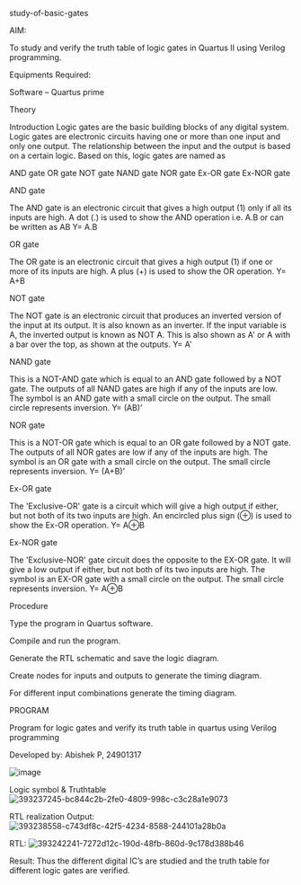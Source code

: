 study-of-basic-gates

AIM:

To study and verify the truth table of logic gates in Quartus II using Verilog programming.

Equipments Required:

Software – Quartus prime

Theory

Introduction Logic gates are the basic building blocks of any digital system. Logic gates are electronic circuits having one or more than one input and only one output. The relationship between the input and the output is based on a certain logic. Based on this, logic gates are named as

AND gate OR gate NOT gate NAND gate NOR gate Ex-OR gate Ex-NOR gate

AND gate

The AND gate is an electronic circuit that gives a high output (1) only if all its inputs are high. A dot (.) is used to show the AND operation i.e. A.B or can be written as AB Y= A.B

OR gate

The OR gate is an electronic circuit that gives a high output (1) if one or more of its inputs are high. A plus (+) is used to show the OR operation. Y= A+B

NOT gate

The NOT gate is an electronic circuit that produces an inverted version of the input at its output. It is also known as an inverter. If the input variable is A, the inverted output is known as NOT A. This is also shown as A' or A with a bar over the top, as shown at the outputs. Y= A'

NAND gate

This is a NOT-AND gate which is equal to an AND gate followed by a NOT gate. The outputs of all NAND gates are high if any of the inputs are low. The symbol is an AND gate with a small circle on the output. The small circle represents inversion. Y= (AB)’

NOR gate

This is a NOT-OR gate which is equal to an OR gate followed by a NOT gate. The outputs of all NOR gates are low if any of the inputs are high. The symbol is an OR gate with a small circle on the output. The small circle represents inversion. Y= (A+B)’

Ex-OR gate

The 'Exclusive-OR' gate is a circuit which will give a high output if either, but not both of its two inputs are high. An encircled plus sign (⊕) is used to show the Ex-OR operation. Y= A⊕B

Ex-NOR gate

The 'Exclusive-NOR' gate circuit does the opposite to the EX-OR gate. It will give a low output if either, but not both of its two inputs are high. The symbol is an EX-OR gate with a small circle on the output. The small circle represents inversion. Y= A⊕B

Procedure

Type the program in Quartus software.

Compile and run the program.

Generate the RTL schematic and save the logic diagram.

Create nodes for inputs and outputs to generate the timing diagram.

For different input combinations generate the timing diagram.

PROGRAM

Program for logic gates and verify its truth table in quartus using Verilog programming

Developed by: Abishek P, 24901317

![image](https://github.com/user-attachments/assets/1e0f3061-e916-4ba3-a0cf-f38bf3399067)


Logic symbol & Truthtable
![393237245-bc844c2b-2fe0-4809-998c-c3c28a1e9073](https://github.com/user-attachments/assets/7ea703ad-90ea-4e51-bfba-a8bdff5552ee)

RTL realization Output:
![393238558-c743df8c-42f5-4234-8588-244101a28b0a](https://github.com/user-attachments/assets/b2cf79a8-93cb-422d-bf0c-9cdfab2c0ad9)

RTL:
![393242241-7272d12c-190d-48fb-860d-9c178d388b46](https://github.com/user-attachments/assets/aefd2fa0-0fa0-4480-8ff2-839dfc9a99a0)

Result:
Thus the different digital IC’s are studied and the truth table for different logic gates are verified.

